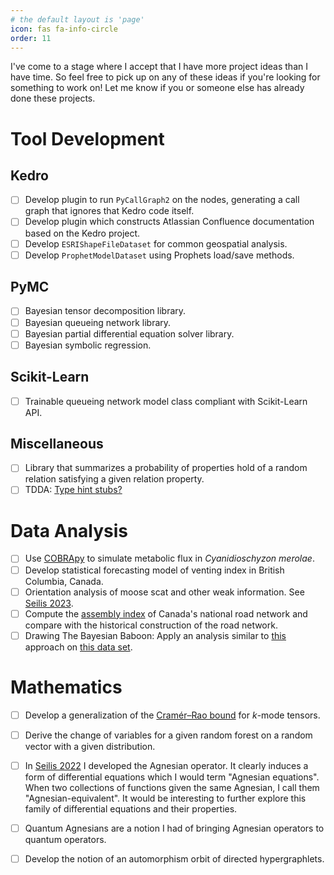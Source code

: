 ```yaml
---
# the default layout is 'page'
icon: fas fa-info-circle
order: 11
---
```


I've come to a stage where I accept that I have more project ideas than I have time. So feel free to pick up on any of these ideas if you're looking for something to work on! Let me know if you or someone else has already done these projects.

# Tool Development

## Kedro
- [ ] Develop plugin to run `PyCallGraph2` on the nodes, generating a call graph that ignores that Kedro code itself.
- [ ] Develop plugin which constructs Atlassian Confluence documentation based on the Kedro project.
- [ ] Develop `ESRIShapeFileDataset` for common geospatial analysis.
- [ ] Develop `ProphetModelDataset` using Prophets load/save methods.

## PyMC
- [ ] Bayesian tensor decomposition library.
- [ ] Bayesian queueing network library.
- [ ] Bayesian partial differential equation solver library.
- [ ] Bayesian symbolic regression.

## Scikit-Learn
- [ ] Trainable queueing network model class compliant with Scikit-Learn API.

## Miscellaneous
- [ ] Library that summarizes a probability of properties hold of a random relation satisfying a given relation property.
- [ ] TDDA: [Type hint stubs?](https://github.com/tdda/tdda/issues/37)

# Data Analysis
- [ ] Use [COBRApy](https://bmcsystbiol.biomedcentral.com/articles/10.1186/1752-0509-7-74) to simulate metabolic flux in *Cyanidioschyzon merolae*.
- [ ] Develop statistical forecasting model of venting index in British Columbia, Canada.
- [ ] Orientation analysis of moose scat and other weak information. See [Seilis 2023](https://github.com/galenseilis/2023-01-27-moose-slides/blob/main/2023-01-27_Galen_Seilis_moose_orientation.pdf).
- [ ] Compute the [assembly index](https://en.wikipedia.org/wiki/Assembly_theory) of Canada's national road network and compare with the historical construction of the road network.
- [ ] Drawing The Bayesian Baboon: Apply an analysis similar to [this](https://www.youtube.com/watch?v=hnYhJzYAQ60) approach on [this data set](http://www.sociopatterns.org/datasets/baboons-interactions/).

# Mathematics
- [ ] Develop a generalization of the [Cramér–Rao bound](https://en.wikipedia.org/wiki/Cram%C3%A9r%E2%80%93Rao_bound) for $k$-mode tensors.
- [ ] Derive the change of variables for a given random forest on a random vector with a given distribution.
- [ ] In [Seilis 2022](https://doi.org/10.24124/2022/59312) I developed the Agnesian operator. It clearly induces a form of differential equations which I would term "Agnesian equations". When two collections of functions given the same Agnesian, I call them "Agnesian-equivalent". It would be interesting to further explore this family of differential equations and their properties.
- [ ] Quantum Agnesians are a notion I had of bringing Agnesian operators to quantum operators.
- [ ] Develop the notion of an automorphism orbit of directed hypergraphlets.

